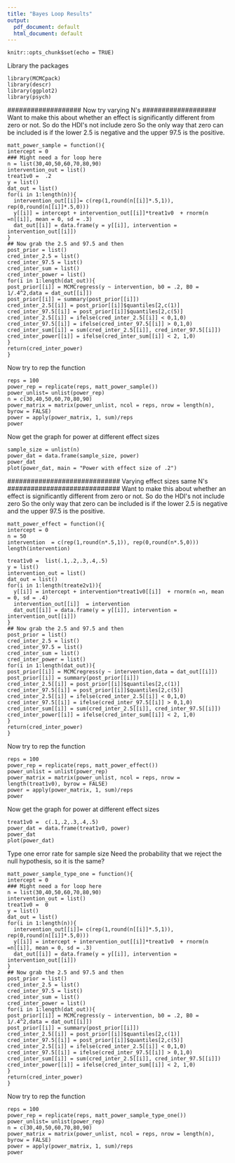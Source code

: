 ```yaml
---
title: "Bayes Loop Results"
output:
  pdf_document: default
  html_document: default
---
```


```{r setup, include=FALSE}
knitr::opts_chunk$set(echo = TRUE)
```
Library the packages
```{r}
library(MCMCpack)
library(descr)
library(ggplot2)
library(psych)
```
###################
Now try varying N's
###################
Want to make this about whether an effect is significantly different from zero or not.  So do the HDI's not include zero
So the only way that zero can be included is if the lower 2.5 is negative and the upper 97.5 is the positive.
```{r}
matt_power_sample = function(){
intercept = 0
### Might need a for loop here
n = list(30,40,50,60,70,80,90)
intervention_out = list()
treat1v0 =  .2
y = list()
dat_out = list()
for(i in 1:length(n)){
  intervention_out[[i]]= c(rep(1,round(n[[i]]*.5,1)), rep(0,round(n[[i]]*.5,0)))
  y[[i]] = intercept + intervention_out[[i]]*treat1v0  + rnorm(n =n[[i]], mean = 0, sd = .3)
  dat_out[[i]] = data.frame(y = y[[i]], intervention = intervention_out[[i]])
}
## Now grab the 2.5 and 97.5 and then 
post_prior = list()
cred_inter_2.5 = list()
cred_inter_97.5 = list()
cred_inter_sum = list()
cred_inter_power = list()
for(i in 1:length(dat_out)){
post_prior[[i]] = MCMCregress(y ~ intervention, b0 = .2, B0 = 1/.4^2,data = dat_out[[i]])
post_prior[[i]] = summary(post_prior[[i]])
cred_inter_2.5[[i]] = post_prior[[i]]$quantiles[2,c(1)]
cred_inter_97.5[[i]] = post_prior[[i]]$quantiles[2,c(5)]
cred_inter_2.5[[i]] = ifelse(cred_inter_2.5[[i]] < 0,1,0)
cred_inter_97.5[[i]] = ifelse(cred_inter_97.5[[i]] > 0,1,0)
cred_inter_sum[[i]] = sum(cred_inter_2.5[[i]], cred_inter_97.5[[i]])
cred_inter_power[[i]] = ifelse(cred_inter_sum[[i]] < 2, 1,0)
}
return(cred_inter_power)
}

```
Now try to rep the function
```{r}
reps = 100
power_rep = replicate(reps, matt_power_sample())
power_unlist= unlist(power_rep)
n = c(30,40,50,60,70,80,90)
power_matrix = matrix(power_unlist, ncol = reps, nrow = length(n), byrow = FALSE)
power = apply(power_matrix, 1, sum)/reps
power
```
Now get the graph for power at different effect sizes
```{r}
sample_size = unlist(n)
power_dat = data.frame(sample_size, power)
power_dat
plot(power_dat, main = "Power with effect size of .2")
```
#############################
Varying effect sizes same N's
#############################
Want to make this about whether an effect is significantly different from zero or not.  So do the HDI's not include zero
So the only way that zero can be included is if the lower 2.5 is negative and the upper 97.5 is the positive.
```{r}
matt_power_effect = function(){
intercept = 0
n = 50
intervention  = c(rep(1,round(n*.5,1)), rep(0,round(n*.5,0)))
length(intervention)

treat1v0 =  list(.1,.2,.3,.4,.5)
y = list()
intervention_out = list()
dat_out = list()
for(i in 1:length(treate2v1)){
  y[[i]] = intercept + intervention*treat1v0[[i]]  + rnorm(n =n, mean = 0, sd = .4)
  intervention_out[[i]]  = intervention
  dat_out[[i]] = data.frame(y = y[[i]], intervention = intervention_out[[i]])
}
## Now grab the 2.5 and 97.5 and then 
post_prior = list()
cred_inter_2.5 = list()
cred_inter_97.5 = list()
cred_inter_sum = list()
cred_inter_power = list()
for(i in 1:length(dat_out)){
post_prior[[i]] = MCMCregress(y ~ intervention,data = dat_out[[i]])
post_prior[[i]] = summary(post_prior[[i]])
cred_inter_2.5[[i]] = post_prior[[i]]$quantiles[2,c(1)]
cred_inter_97.5[[i]] = post_prior[[i]]$quantiles[2,c(5)]
cred_inter_2.5[[i]] = ifelse(cred_inter_2.5[[i]] < 0,1,0)
cred_inter_97.5[[i]] = ifelse(cred_inter_97.5[[i]] > 0,1,0)
cred_inter_sum[[i]] = sum(cred_inter_2.5[[i]], cred_inter_97.5[[i]])
cred_inter_power[[i]] = ifelse(cred_inter_sum[[i]] < 2, 1,0)
}
return(cred_inter_power)
}

```
Now try to rep the function
```{r}
reps = 100
power_rep = replicate(reps, matt_power_effect())
power_unlist = unlist(power_rep)
power_matrix = matrix(power_unlist, ncol = reps, nrow = length(treat1v0), byrow = FALSE)
power = apply(power_matrix, 1, sum)/reps
power
```
Now get the graph for power at different effect sizes
```{r}
treat1v0 =  c(.1,.2,.3,.4,.5)
power_dat = data.frame(treat1v0, power)
power_dat
plot(power_dat)
```
Type one error rate for sample size
Need the probability that we reject the null hypothesis, so it is the same?
```{r}
matt_power_sample_type_one = function(){
intercept = 0
### Might need a for loop here
n = list(30,40,50,60,70,80,90)
intervention_out = list()
treat1v0 =  0
y = list()
dat_out = list()
for(i in 1:length(n)){
  intervention_out[[i]]= c(rep(1,round(n[[i]]*.5,1)), rep(0,round(n[[i]]*.5,0)))
  y[[i]] = intercept + intervention_out[[i]]*treat1v0  + rnorm(n =n[[i]], mean = 0, sd = .3)
  dat_out[[i]] = data.frame(y = y[[i]], intervention = intervention_out[[i]])
}
## Now grab the 2.5 and 97.5 and then 
post_prior = list()
cred_inter_2.5 = list()
cred_inter_97.5 = list()
cred_inter_sum = list()
cred_inter_power = list()
for(i in 1:length(dat_out)){
post_prior[[i]] = MCMCregress(y ~ intervention, b0 = .2, B0 = 1/.4^2,data = dat_out[[i]])
post_prior[[i]] = summary(post_prior[[i]])
cred_inter_2.5[[i]] = post_prior[[i]]$quantiles[2,c(1)]
cred_inter_97.5[[i]] = post_prior[[i]]$quantiles[2,c(5)]
cred_inter_2.5[[i]] = ifelse(cred_inter_2.5[[i]] < 0,1,0)
cred_inter_97.5[[i]] = ifelse(cred_inter_97.5[[i]] > 0,1,0)
cred_inter_sum[[i]] = sum(cred_inter_2.5[[i]], cred_inter_97.5[[i]])
cred_inter_power[[i]] = ifelse(cred_inter_sum[[i]] < 2, 1,0)
}
return(cred_inter_power)
}
```
Now try to rep the function
```{r}
reps = 100
power_rep = replicate(reps, matt_power_sample_type_one())
power_unlist= unlist(power_rep)
n = c(30,40,50,60,70,80,90)
power_matrix = matrix(power_unlist, ncol = reps, nrow = length(n), byrow = FALSE)
power = apply(power_matrix, 1, sum)/reps
power
```



